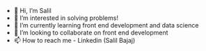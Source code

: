 - 👋 Hi, I’m Salil
- 👀 I’m interested in solving problems!
- 🌱 I’m currently learning front end development and data science
- 💞️ I’m looking to collaborate on front end development
- 📫 How to reach me - Linkedin (Salil Bajaj)
